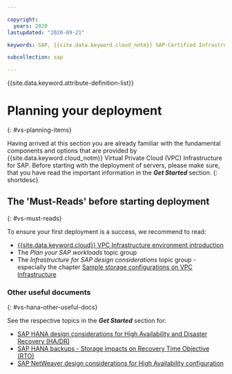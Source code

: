 ```yaml
---

copyright:
  years: 2020
lastupdated: "2020-09-21"

keywords: SAP, {{site.data.keyword.cloud_notm}} SAP-Certified Infrastructure, {{site.data.keyword.ibm_cloud_sap}}, SAP Workloads

subcollection: sap

---
```


{{site.data.keyword.attribute-definition-list}}

# Planning your deployment
{: #vs-planning-items}

Having arrived at this section you are already familiar with the fundamental components and options that are provided by {{site.data.keyword.cloud_notm}} Virtual Private Cloud (VPC) Infrastructure for SAP. Before starting with the deployment of servers, please make sure, that you have read the important information in the **_Get Started_** section.
{: shortdesc}


## The 'Must-Reads' before starting deployment
{: #vs-must-reads}

To ensure your first deployment is a success, we recommend to read:
* [{{site.data.keyword.cloud}} VPC Infrastructure environment introduction](/docs/sap?topic=sap-vpc-env-introduction)
* The _Plan your SAP workloads_ topic group
* The _Infrastructure for SAP design considerations_ topic group - especially the chapter [Sample storage configurations on VPC Infrastructure](/docs/sap?topic=sap-vpc-env-introduction#vpc-env-storage)

### Other useful documents
{: #vs-hana-other-useful-docs}

See the respective topics in the **_Get Started_** section for:
* [SAP HANA design considerations for High Availability and Disaster Recovery (HA/DR)](/docs/sap?topic=sap-hana-design-considerations#hana-ha)
* [SAP HANA backups - Storage impacts on Recovery Time Objective (RTO)](/docs/sap?topic=sap-storage-design-considerations#storage-performance-backup-rto)
* [SAP NetWeaver design considerations for High Availability configuration](/docs/sap?topic=sap-netweaver-design-considerations#netweaver-ha)
